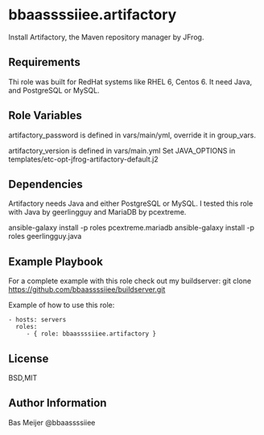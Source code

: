 bbaassssiiee.artifactory
=========

Install Artifactory, the Maven repository manager by JFrog.

Requirements
------------

Thi role was built for RedHat systems like RHEL 6, Centos 6. It need Java, and PostgreSQL or MySQL.

Role Variables
--------------
artifactory_password is defined in vars/main/yml, override it in group_vars.

artifactory_version is defined in vars/main.yml
Set JAVA_OPTIONS in templates/etc-opt-jfrog-artifactory-default.j2

Dependencies
------------

Artifactory needs Java and either PostgreSQL or MySQL. I tested this role with Java by geerlingguy and MariaDB by pcextreme.

ansible-galaxy install -p roles pcextreme.mariadb
ansible-galaxy install -p roles geerlingguy.java

Example Playbook
----------------
For a complete example with this role check out my buildserver:
git clone https://github.com/bbaassssiiee/buildserver.git

Example of how to use this role:

    - hosts: servers
      roles:
         - { role: bbaassssiiee.artifactory }

License
-------

BSD,MIT

Author Information
------------------
Bas Meijer @bbaassssiiee
